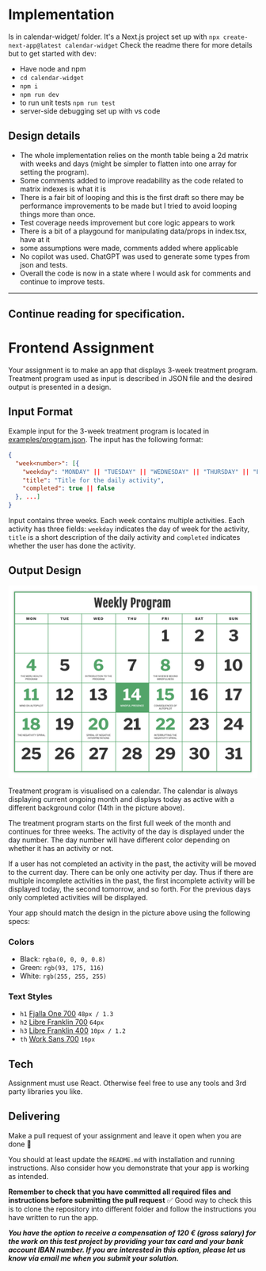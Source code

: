 # Implementation
Is in calendar-widget/ folder. It's a Next.js project set up with `npx create-next-app@latest calendar-widget`
Check the readme there for more details but to get started with dev:
- Have node and npm
- `cd calendar-widget`
- `npm i`
- `npm run dev`
- to run unit tests `npm run test`
- server-side debugging set up with vs code

## Design details
- The whole implementation relies on the month table being a 2d matrix with weeks and days (might be simpler to flatten into one array for setting the program).
- Some comments added to improve readability as the code related to matrix indexes is what it is
- There is a fair bit of looping and this is the first draft so there may be performance improvements to be made but I tried to avoid looping things more than once.
- Test coverage needs improvement but core logic appears to work
- There is a bit of a playgound for manipulating data/props in index.tsx, have at it
- some assumptions were made, comments added where applicable
- No copilot was used. ChatGPT was used to generate some types from json and tests.
- Overall the code is now in a state where I would ask for comments and continue to improve tests.

---
Continue reading for specification.
---

# Frontend Assignment

Your assignment is to make an app that displays 3-week treatment program. Treatment program used as input is described in JSON file and the desired output is presented in a design.

## Input Format

Example input for the 3-week treatment program is located in [examples/program.json](examples/program.json). The input has the following format:

```json
{
  "week<number>": [{
    "weekday": "MONDAY" || "TUESDAY" || "WEDNESDAY" || "THURSDAY" || "FRIDAY" || "SATURDAY" || "SUNDAY",
    "title": "Title for the daily activity",
    "completed": true || false
  }, ...]
}
```

Input contains three weeks. Each week contains multiple activities. Each activity has three fields: `weekday` indicates the day of week for the activity, `title` is a short description of the daily activity and `completed` indicates whether the user has done the activity.

## Output Design

![](examples/design.png)

Treatment program is visualised on a calendar. The calendar is always displaying current ongoing month and displays today as active with a different background color (14th in the picture above).

The treatment program starts on the first full week of the month and continues for three weeks. The activity of the day is displayed under the day number. The day number will have different color depending on whether it has an activity or not.

If a user has not completed an activity in the past, the activity will be moved to the current day. There can be only one activity per day. Thus if there are multiple incomplete activities in the past, the first incomplete activity will be displayed today, the second tomorrow, and so forth. For the previous days only completed activities will be displayed.

Your app should match the design in the picture above using the following specs:

### Colors

* Black: `rgba(0, 0, 0, 0.8)`
* Green: `rgb(93, 175, 116)`
* White: `rgb(255, 255, 255)`

### Text Styles

* `h1` [Fjalla One 700](https://fonts.google.com/?query=Fjalla+One) `48px / 1.3`
* `h2` [Libre Franklin 700](https://fonts.google.com/?query=Libre+Franklin) `64px`
* `h3` [Libre Franklin 400](https://fonts.google.com/?query=Libre+Franklin) `10px / 1.2`
* `th` [Work Sans 700](https://fonts.google.com/?query=Work+Sans) `16px`

## Tech

Assignment must use React. Otherwise feel free to use any tools and 3rd party libraries you like.

## Delivering

Make a pull request of your assignment and leave it open when you are done :slightly_smiling_face:

You should at least update the `README.md` with installation and running instructions. Also consider how you demonstrate that your app is working as intended.

**Remember to check that you have committed all required files and instructions before submitting the pull request** :white_check_mark: Good way to check this is to clone the repository into different folder and follow the instructions you have written to run the app.

***You have the option to receive a compensation of 120 € (gross salary) for the work on this test project by providing your tax card and your bank account IBAN number. If you are interested in this option, please let us know via email me when you submit your solution.***
